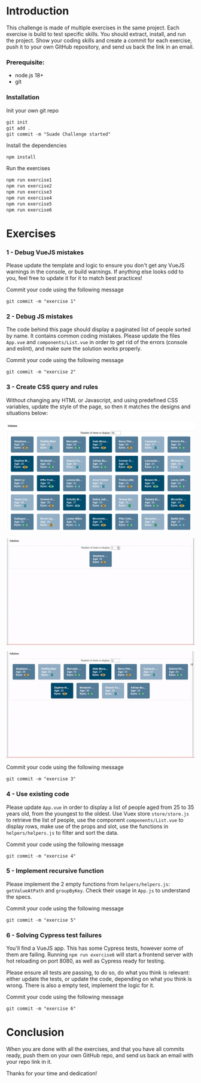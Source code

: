 

# Introduction

This challenge is made of multiple exercises in the same project.
Each exercise is build to test specific skills.
You should extract, install, and run the project. 
Show your coding skills and create a commit for each exercise, push it to your own GitHub repository, and send us back the link in an email.

### Prerequisite:

* node.js 18+
* git

### Installation

Init your own git repo
```
git init
git add .
git commit -m "Suade Challenge started"
```

Install the dependencies
```
npm install
```

Run the exercises
```
npm run exercise1
npm run exercise2
npm run exercise3
npm run exercise4
npm run exercise5
npm run exercise6
```

# Exercises

### 1 - Debug VueJS mistakes

Please update the template and logic to ensure you don't get any VueJS warnings 
in the console, or build warnings.
If anything else looks odd to you, feel free to update it for it to match best 
practices!

Commit your code using the following message
```
git commit -m "exercise 1"
```

### 2 - Debug JS mistakes

The code behind this page should display a paginated list of people sorted by name. 
It contains common coding mistakes. Please update the files `App.vue` and
`components/List.vue` in order to get rid of the errors (console and eslint), and 
make sure the solution works properly.

Commit your code using the following message
```
git commit -m "exercise 2"
```

### 3 - Create CSS query and rules

Without changing any HTML or Javascript, and using predefined CSS variables,
update the style of the page, so then it matches the designs and situations below:

![background-layout](./exercise3/src/assets/backgroundLayout.png)

![dynamic](./exercise3/src/assets/dynamic.gif)

![responsive](./exercise3/src/assets/responsive.gif)

Commit your code using the following message
```
git commit -m "exercise 3"
```

### 4 - Use existing code

Please update `App.vue` in order to display a list of people 
aged from 25 to 35 years old, from the youngest to the oldest. 
Use Vuex store `store/store.js` to retrieve the list of people, use the component 
`components/List.vue` to display rows, make use of the props and slot, use the functions 
in `helpers/helpers.js` to filter and sort the data.

Commit your code using the following message
```
git commit -m "exercise 4"
```

### 5 - Implement recursive function

Please implement the 2 empty functions from `helpers/helpers.js`: `getValueAtPath` and
`groupByKey`. Check their usage in `App.js` to understand the specs.

Commit your code using the following message
```
git commit -m "exercise 5"
```

### 6 - Solving Cypress test failures

You'll find a VueJS app. This has some Cypress tests,
however some of them are failing.
Running `npm run exercise6` will start a frontend server with hot reloading on port 8080,
as well as Cypress ready for testing.

Please ensure all tests are passing, to do so, do what you think is relevant: either update the 
tests, or update the code, depending on what you think is wrong. There is also a empty test, implement the logic for it.

Commit your code using the following message
```
git commit -m "exercise 6"
```

# Conclusion

When you are done with all the exercises, and that you have all commits ready, push them on 
your own GitHub repo, and send us back an email with your repo link in it.

Thanks for your time and dedication!
